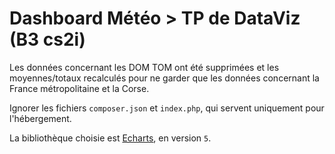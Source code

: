 # Dashboard Météo > TP de DataViz (B3 cs2i)

Les données concernant les DOM TOM ont été supprimées et les moyennes/totaux recalculés pour ne garder que les données concernant la France métropolitaine et la Corse.

Ignorer les fichiers `composer.json` et `index.php`, qui servent uniquement pour l'hébergement.

La bibliothèque choisie est [Echarts](https://echarts.apache.org/en/index.html), en version `5`.
